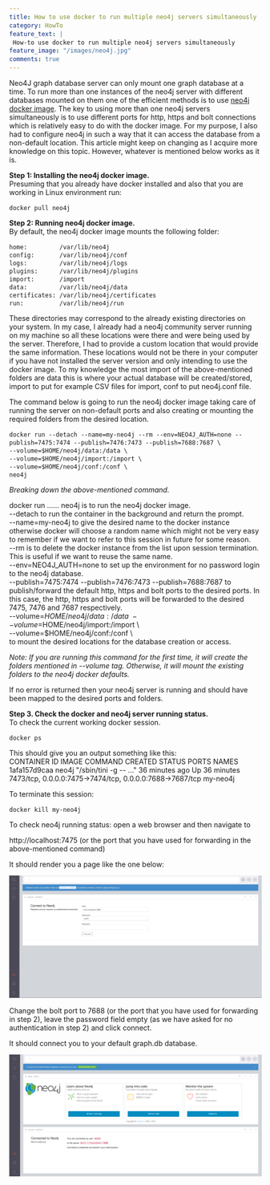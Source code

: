 ```yaml
---
title: How to use docker to run multiple neo4j servers simultaneously
category: HowTo
feature_text: |
 How-to use docker to run multiple neo4j servers simultaneously
feature_image: "/images/neo4j.jpg"
comments: true
---
```


Neo4J graph database server can only mount one graph database at a time. To run more than one instances of the neo4j server with different databases mounted on them one of the efficient methods is to use [neo4j docker image](https://hub.docker.com/_/neo4j/). The key to using more than one neo4j servers simultaneously is to use different ports for http, https and bolt connections which is relatively easy to do with the docker image. For my purpose, I also had to configure neo4j in such a way that it can access the database from a non-default location. This article might keep on changing as I acquire more knowledge on this topic. However, whatever is mentioned below works as it is.

**Step 1: Installing the neo4j docker image.**  
Presuming that you already have docker installed and also that you are working in Linux environment run:

    docker pull neo4j

**Step 2: Running neo4j docker image.**  
By default, the neo4j docker image mounts the following folder:  

    home:         /var/lib/neo4j
    config:       /var/lib/neo4j/conf
    logs:         /var/lib/neo4j/logs
    plugins:      /var/lib/neo4j/plugins
    import:       /import
    data:         /var/lib/neo4j/data
    certificates: /var/lib/neo4j/certificates
    run:          /var/lib/neo4j/run

These directories may correspond to the already existing directories on your system. In my case, I already had a neo4j community server running on my machine so all these locations were there and were being used by the server. Therefore, I had to provide a custom location that would provide the same information. These locations would not be there in your computer if you have not installed the server version and only intending to use the docker image. To my knowledge the most import of the above-mentioned folders are data this is where your actual database will be created/stored, import to put for example CSV files for import, conf to put neo4j.conf file. 

The command below is going to run the neo4j docker image taking care of running the server on non-default ports and also creating or mounting the required folders from the desired location. 

    docker run --detach --name=my-neo4j --rm --env=NEO4J_AUTH=none --publish=7475:7474 --publish=7476:7473 --publish=7688:7687 \
    --volume=$HOME/neo4j/data:/data \
    --volume=$HOME/neo4j/import:/import \
    --volume=$HOME/neo4j/conf:/conf \
    neo4j

*Breaking down the above-mentioned command.*

docker run ...... neo4j is to run the neo4j docker image.  
--detach to run the container in the background and return the prompt.   
--name=my-neo4j to give the desired name to the docker instance otherwise docker will choose a random name which might not be very easy to remember if we want to refer to this session in future for some reason.   
--rm is to delete the docker instance from the list upon session termination. This is useful if we want to reuse the same name.   
--env=NEO4J_AUTH=none to set up the environment for no password login to the neo4j database.   
--publish=7475:7474 --publish=7476:7473 --publish=7688:7687 to publish/forward the default http, https and bolt ports to the desired ports. In this case, the http, https and bolt ports will be forwarded to the desired 7475, 7476 and 7687 respectively.  
--volume=$HOME/neo4j/data:/data \  
--volume=$HOME/neo4j/import:/import \  
--volume=$HOME/neo4j/conf:/conf \  
to mount the desired locations for the database creation or access. 

*Note: If you are running this command for the first time, it will create the folders mentioned in --volume tag. Otherwise, it will mount the existing folders to the neo4j docker defaults.*  

If no error is returned then your neo4j server is running and should have been mapped to the desired ports and folders.

**Step 3. Check the docker and neo4j server running status.**  
To check the current working docker session.

    docker ps

This should give you an output something like this:  
    CONTAINER ID        IMAGE               COMMAND                  CREATED             STATUS              PORTS                                                      NAMES
    1afa157d9caa        neo4j               "/sbin/tini -g -- ..."   36 minutes ago      Up 36 minutes       7473/tcp, 0.0.0.0:7475->7474/tcp, 0.0.0.0:7688->7687/tcp   my-neo4j

To terminate this session:  

    docker kill my-neo4j

To check neo4j running status: open a web browser and then navigate to  

http://localhost:7475 (or the port that you have used for forwarding in the above-mentioned command)

It should render you a page like the one below:

![Neo4j Login Page](/images/neo4j-1.png)

Change the bolt port to 7688 (or the port that you have used for forwarding in step 2), leave the password field empty (as we have asked for no authentication in step 2) and click connect.

It should connect you to your default graph.db database.

![Neo4j Connection Established](/images/neo4j-2.png)


